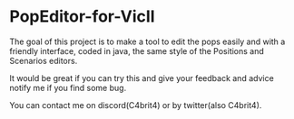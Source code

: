# PopEditor-for-VicII

The goal of this project is to make a tool to edit the pops easily and with a friendly 
interface, coded in java, the same style of the Positions and Scenarios editors.

It would be great if you can try this and give your feedback and advice notify me
if you find some bug.

You can contact me on discord(C4brit4) or by twitter(also C4brit4).
